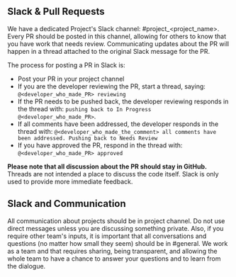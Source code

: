 ## Slack & Pull Requests

We have a dedicated Project's Slack channel: #project_<project_name>. Every PR should be posted in this channel, allowing for others to know that you have work that needs review. Communicating updates about the PR will happen in a thread attached to the original Slack message for the PR.

The process for posting a PR in Slack is:

* Post your PR in your project channel
* If you are the developer reviewing the PR, start a thread, saying: `@<developer_who_made_PR> reviewing`
* If the PR needs to be pushed back, the developer reviewing responds in the thread with: `pushing back to In Progress @<developer_who_made_PR>`.
* If all comments have been addressed, the developer responds in the thread with: `@<developer_who_made_the_comment> all comments have been addressed. Pushing back to Needs Review`
* If you have approved the PR, respond in the thread with: `@<developer_who_made_PR> approved`

**Please note that all discussion about the PR should stay in GitHub.** Threads are not intended a place to discuss the code itself. Slack is only used to provide more immediate feedback.

## Slack and Communication

All communication about projects should be in project channel. Do not use direct messages unless you are discussing something private. 
Also, if you require other team's inputs, it is important that all conversations and questions (no matter how small they seem) should be in #general. We work as a team and that requires sharing, being transparent, and allowing the whole team to have a chance to answer your questions and to learn from the dialogue.
